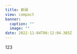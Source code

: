 ```yaml
---
title: 新闻
view: compact
banner:
  caption: ""
  image: ""
date: 2022-11-04T06:12:04.385Z
---
```

1﻿23